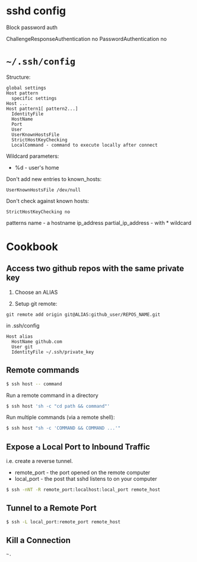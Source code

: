 # sshd config

Block password auth

ChallengeResponseAuthentication no
PasswordAuthentication no

# `~/.ssh/config`

Structure:

```
global settings
Host pattern
  specific settings
Host ...
Host pattern1[ pattern2...]
  IdentityFile
  HostName
  Port
  User
  UserKnownHostsFile
  StrictHostKeyChecking
  LocalCommand - command to execute locally after connect
```

Wildcard parameters:
* %d - user's home

Don't add new entries to known_hosts:

```
UserKnownHostsFile /dev/null
```

Don't check against known hosts:

```
StrictHostKeyChecking no
```

patterns
name - a hostname
ip_address
partial_ip_address - with * wildcard

# Cookbook

## Access two github repos with the same private key

1. Choose an ALIAS

2. Setup git remote:
```
git remote add origin git@ALIAS:github_user/REPOS_NAME.git
```

in .ssh/config
```
Host alias
  HostName github.com
  User git
  IdentityFile ~/.ssh/private_key
```

## Remote commands

```sh
$ ssh host -- command
```

Run a remote command in a directory

```sh
$ ssh host 'sh -c "cd path && command"'
```

Run multiple commands (via a remote shell):

```sh
$ ssh host "sh -c 'COMMAND && COMMAND ...'"
```

## Expose a Local Port to Inbound Traffic

i.e. create a reverse tunnel.

* remote_port - the port opened on the remote computer
* local_port - the post that sshd listens to on your computer

```sh
$ ssh -nNT -R remote_port:localhost:local_port remote_host
```

## Tunnel to a Remote Port

```sh
$ ssh -L local_port:remote_port remote_host
```

## Kill a Connection

```sh
~.
```
